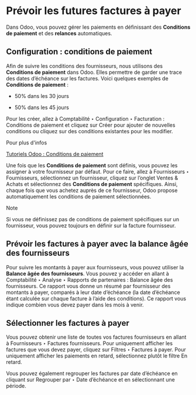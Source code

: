 # Prévoir les futures factures à payer

Dans Odoo, vous pouvez gérer les paiements en définissant des **Conditions de
paiement** et des **relances** automatiques.

## Configuration : conditions de paiement

Afin de suivre les conditions des fournisseurs, nous utilisons des
**Conditions de paiement** dans Odoo. Elles permettre de garder une trace des
dates d’échéance sur les factures. Voici quelques exemples de **Conditions de
paiement** :

  * 50% dans les 30 jours

  * 50% dans les 45 jours

Pour les créer, allez à Comptabilité ‣ Configuration ‣ Facturation :
Conditions de paiement et cliquez sur Créer pour ajouter de nouvelles
conditions ou cliquez sur des conditions existantes pour les modifier.

Pour plus d'infos

[Tutoriels Odoo : Conditions de
paiement](https://www.odoo.com/slides/slide/payment-terms-1679?fullscreen=1)

Une fois que les **Conditions de paiement** sont définis, vous pouvez les
assigner à votre fournisseur par défaut. Pour ce faire, allez à Fournisseurs ‣
Fournisseurs, sélectionnez un fournisseur, cliquez sur l’onglet Ventes &
Achats et sélectionnez des **Conditions de paiement** spécifiques. Ainsi,
chaque fois que vous achetez auprès de ce fournisseur, Odoo propose
automatiquement les conditions de paiement sélectionnées.

Note

Si vous ne définissez pas de conditions de paiement spécifiques sur un
fournisseur, vous pouvez toujours en définir sur la facture fournisseur.

## Prévoir les factures à payer avec la balance âgée des fournisseurs

Pour suivre les montants à payer aux fournisseurs, vous pouvez utiliser la
**Balance âgée des fournisseurs**. Vous pouvez y accéder en allant à
Comptabilité ‣ Analyse ‣ Rapports de partenaires : Balance âgée des
fournisseurs. Ce rapport vous donne un résumé par fournisseur des montants à
payer, comparés à leur date d’échéance (la date d’échéance étant calculée sur
chaque facture à l’aide des conditions). Ce rapport vous indique combien vous
devez payer dans les mois à venir.

## Sélectionner les factures à payer

Vous pouvez obtenir une liste de toutes vos factures fournisseurs en allant à
Fournisseurs ‣ Factures fournisseurs. Pour uniquement afficher les factures
que vous devez payer, cliquez sur Filtres ‣ Factures à payer. Pour uniquement
afficher les paiements en retard, sélectionnez plutôt le filtre En retard.

Vous pouvez également regrouper les factures par date d’échéance en cliquant
sur Regrouper par ‣ Date d’échéance et en sélectionnant une période.

